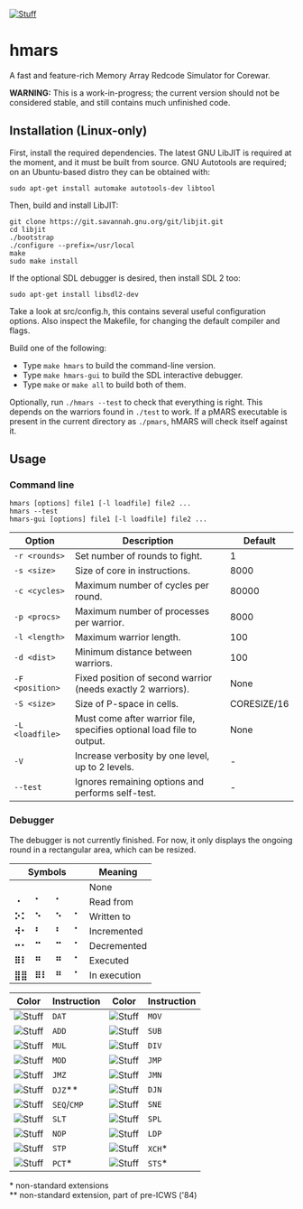 [![Stuff](https://img.shields.io/static/v1.svg?label=test&message=passed&color=success)](https://github.com/aerkiaga/hmars/)
<!---
[//]: # (![Stuff](https://img.shields.io/static/v1.svg?label=test&message=failed&color=critical))
[//]: # (![Stuff](https://img.shields.io/static/v1.svg?label=test&message=untested&color=important))
--->

# hmars
A fast and feature-rich Memory Array Redcode Simulator for Corewar.

**WARNING:** This is a work-in-progress; the current version should not be considered stable, and still contains much unfinished code.

## Installation (Linux-only)
First, install the required dependencies. The latest GNU LibJIT is required at
the moment, and it must be built from source. GNU Autotools are required; on an
Ubuntu-based distro they can be obtained with:

    sudo apt-get install automake autotools-dev libtool

Then, build and install LibJIT:

    git clone https://git.savannah.gnu.org/git/libjit.git
    cd libjit
    ./bootstrap
    ./configure --prefix=/usr/local
    make
    sudo make install

If the optional SDL debugger is desired, then install SDL 2 too:

    sudo apt-get install libsdl2-dev

Take a look at src/config.h, this contains several useful configuration options.
Also inspect the Makefile, for changing the default compiler and flags.

Build one of the following:
   * Type `make hmars` to build the command-line version.
   * Type `make hmars-gui` to build the SDL interactive debugger.
   * Type `make` or `make all` to build both of them.

Optionally, run `./hmars --test` to check that everything is right. This depends
on the warriors found in `./test` to work. If a pMARS executable is present in
the current directory as `./pmars`, hMARS will check itself against it.

## Usage
### Command line

    hmars [options] file1 [-l loadfile] file2 ...
    hmars --test
    hmars-gui [options] file1 [-l loadfile] file2 ...

Option | Description | Default
------ | ------------|---------
`-r <rounds>` | Set number of rounds to fight. | 1
`-s <size>` | Size of core in instructions. | 8000
`-c <cycles>` | Maximum number of cycles per round. | 80000
`-p <procs>` | Maximum number of processes per warrior. | 8000
`-l <length>` | Maximum warrior length. | 100
`-d <dist>` | Minimum distance between warriors. | 100
`-F <position>` | Fixed position of second warrior (needs exactly 2 warriors). | None
`-S <size>` | Size of P-space in cells. | CORESIZE/16
`-L <loadfile>` | Must come after warrior file, specifies optional load file to output. | None
`-V` | Increase verbosity by one level, up to 2 levels. | -
`--test` | Ignores remaining options and performs self-test. | -

### Debugger
The debugger is not currently finished. For now, it only displays the ongoing
round in a rectangular area, which can be resized.

Symbols | Meaning
------ | -------
**⠀⠀** &nbsp; **⠀⠀** &nbsp; **⠀** &nbsp; &nbsp; **⠀** | None
**⠐⠀** &nbsp; **⠁⠀** &nbsp; **⠁** &nbsp; &nbsp; **⠀** | Read from
**⠕⠅** &nbsp; **⠑⠀** &nbsp; **⠑** &nbsp; &nbsp; **⠁** | Written to
**⠺⠂** &nbsp; **⠃⠀** &nbsp; **⠃** &nbsp; &nbsp; **⠁** | Incremented
**⠒⠂** &nbsp; **⠉⠀** &nbsp; **⠉** &nbsp; &nbsp; **⠁** | Decremented
**⠿⠇** &nbsp; **⠛⠀** &nbsp; **⠛** &nbsp; &nbsp; **⠁** | Executed
**⣿⣿** &nbsp; **⠿⠇** &nbsp; **⠛** &nbsp; &nbsp; **⠁** | In execution

Color | Instruction | Color | Instruction
----- | ----------- | ----- | -----------
![Stuff](https://via.placeholder.com/30/000000/000000?text=+) | `DAT` | ![Stuff](https://via.placeholder.com/30/000080/000000?text=+) | `MOV`
![Stuff](https://via.placeholder.com/30/206020/000000?text=+) | `ADD` | ![Stuff](https://via.placeholder.com/30/205030/000000?text=+) | `SUB`
![Stuff](https://via.placeholder.com/30/305020/000000?text=+) | `MUL` | ![Stuff](https://via.placeholder.com/30/284028/000000?text=+) | `DIV`
![Stuff](https://via.placeholder.com/30/204020/000000?text=+) | `MOD` | ![Stuff](https://via.placeholder.com/30/602020/000000?text=+) | `JMP`
![Stuff](https://via.placeholder.com/30/502820/000000?text=+) | `JMZ` | ![Stuff](https://via.placeholder.com/30/502028/000000?text=+) | `JMN`
![Stuff](https://via.placeholder.com/30/604010/000000?text=+) | `DJZ`\*\* | ![Stuff](https://via.placeholder.com/30/603800/000000?text=+) | `DJN`
![Stuff](https://via.placeholder.com/30/505000/000000?text=+) | `SEQ`/`CMP` | ![Stuff](https://via.placeholder.com/30/405000/000000?text=+) | `SNE`
![Stuff](https://via.placeholder.com/30/405010/000000?text=+) | `SLT` | ![Stuff](https://via.placeholder.com/30/602040/000000?text=+) | `SPL`
![Stuff](https://via.placeholder.com/30/2A2A2A/000000?text=+) | `NOP` | ![Stuff](https://via.placeholder.com/30/202050/000000?text=+) | `LDP`
![Stuff](https://via.placeholder.com/30/203048/000000?text=+) | `STP` | ![Stuff](https://via.placeholder.com/30/502050/000000?text=+) | `XCH`*
![Stuff](https://via.placeholder.com/30/502050/000000?text=+) | `PCT`* | ![Stuff](https://via.placeholder.com/30/502050/000000?text=+) | `STS`*

\* non-standard extensions \
\*\* non-standard extension, part of pre-ICWS ('84)
